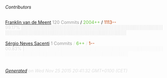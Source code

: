 ###### Contributors
[Franklin van de Meent](https://github.com/fvdm)
<font color="#999">120 Commits</font> / <font color="#6cc644">2004++</font> / <font color="#bd3c00"> 1113--</font>
<font color="#dedede">99.17%&nbsp;<font color="#dedede">||||||||||||||||||||||||||||||||||||||||||||||||||||||||||||||||||||||||||||||||||||||||||||||||||||||||||||||||||||||||||||||||||||||||||||||||||||||||||||||||||||||||||||||||||||</font><font color="#f4f4f4"></font><br><br>
[Sérgio Neves Sacenti](https://github.com/sergions80)
<font color="#999">1 Commits</font> / <font color="#6cc644">6++</font> / <font color="#bd3c00"> 1--</font>
<font color="#dedede">00.83%&nbsp;<font color="#dedede">|</font><font color="#f4f4f4">|||||||||||||||||||||||||||||||||||||||||||||||||||||||||||||||||||||||||||||||||||||||||||||||||||||||||||||||||||||||||||||||||||||||||||||||||||||||||||||||||||||||||||||||||||</font><br><br>
###### [Generated](https://github.com/jakeleboeuf/contributor) on Wed Nov 25 2015 20:41:32 GMT+0100 (CET)